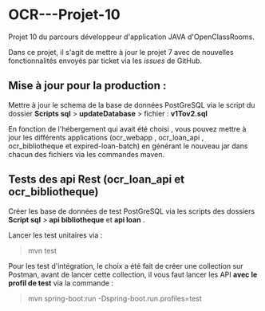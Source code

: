 # OCR---Projet-10

Projet 10 du parcours développeur d'application JAVA d'OpenClassRooms.

Dans ce projet, il s'agit de mettre à jour le projet 7 avec de nouvelles fonctionnalités envoyés par ticket via les _issues_ de GitHub.

## Mise à jour pour la production : 

Mettre à jour le schema de la base de données PostGreSQL via le script du dossier __Scripts sql__ > __updateDatabase__ > fichier : __v1Tov2.sql__

En fonction de l'hébergement qui avait été choisi , vous pouvez mettre à jour les différents applications (ocr_webapp , ocr_loan_api , ocr_bibliotheque et expired-loan-batch) en générant le nouveau jar dans chacun des fichiers via les commandes maven.


## Tests des api Rest (ocr_loan_api et ocr_bibliotheque)

Créer les base de données de test PostGreSQL via les scripts des dossiers __Script sql__ > __api bibliotheque__ et __api loan__ .

Lancer les test unitaires via :
> mvn test

Pour les test d'intégration, le choix a été fait de créer une collection sur Postman, avant de lancer cette collection, il vous faut lancer les API **avec le profil de test** via la commande : 
> mvn spring-boot:run -Dspring-boot.run.profiles=test

 

